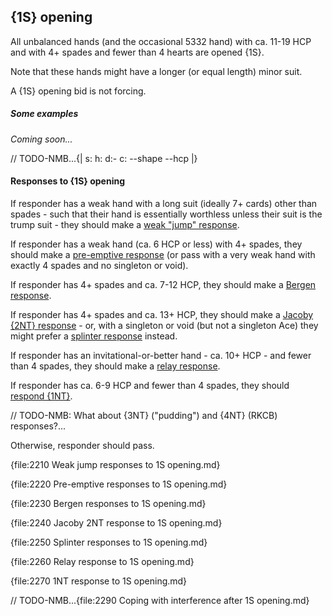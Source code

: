 ## <a name="1S_opening"> {1S} opening

All unbalanced hands (and the occasional 5332 hand) with ca. 11-19 HCP and with 4+ spades and fewer than 4 hearts are opened {1S}.

Note that these hands might have a longer (or equal length) minor suit.

A {1S} opening bid is not forcing.

##### Some examples

_Coming soon..._

// TODO-NMB...{| s: h: d:- c: --shape --hcp |}

#### Responses to {1S} opening

If responder has a weak hand with a long suit (ideally 7+ cards) other than spades - such that their hand is essentially worthless unless their suit is the trump suit - they should make a [weak "jump" response](#Weak_jump_responses_to_1S_opening).

If responder has a weak hand (ca. 6 HCP or less) with 4+ spades, they should make a [pre-emptive response](#Pre-emptive_responses_to_1S_opening) (or pass with a very weak hand with exactly 4 spades and no singleton or void).

If responder has 4+ spades and ca. 7-12 HCP, they should make a [Bergen response](#Bergen_responses_to_1S_opening).

If responder has 4+ spades and ca. 13+ HCP, they should make a [Jacoby {2NT} response](#Jacoby_2NT_response_to_1S_opening) - or, with a singleton or void (but not a singleton Ace) they might prefer a [splinter response](#Splinter_responses_to_1S_opening) instead.

If responder has an invitational-or-better hand - ca. 10+ HCP - and fewer than 4 spades, they should make a [relay response](#Relay_response_to_1S_opening).

If responder has ca. 6-9 HCP and fewer than 4 spades, they should [respond {1NT}](#1NT_response_to_1S_opening).

// TODO-NMB: What about {3NT} ("pudding") and {4NT} (RKCB) responses?...

Otherwise, responder should pass.

{file:2210 Weak jump responses to 1S opening.md}

{file:2220 Pre-emptive responses to 1S opening.md}

{file:2230 Bergen responses to 1S opening.md}

{file:2240 Jacoby 2NT response to 1S opening.md}

{file:2250 Splinter responses to 1S opening.md}

{file:2260 Relay response to 1S opening.md}

{file:2270 1NT response to 1S opening.md}

// TODO-NMB...{file:2290 Coping with interference after 1S opening.md}
